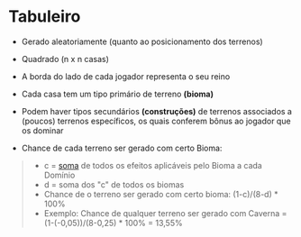 # Tabuleiro

* Gerado aleatoriamente (quanto ao posicionamento dos terrenos)

* Quadrado (n x n casas)

* A borda do lado de cada jogador representa o seu reino

* Cada casa tem um tipo primário de terreno **(bioma)**

* Podem haver tipos secundários **(construções)** de terrenos associados a (poucos) terrenos específicos, os quais conferem bônus ao jogador que os dominar

* Chance de cada terreno ser gerado com certo Bioma:

> * c = [soma](https://docs.google.com/spreadsheets/d/1KCd8NYCPeKlN8TocUbEiz-J65pHxVxKd-FUS_zUa-qk/edit#gid=0) de todos os efeitos aplicáveis pelo Bioma a cada Domínio
> * d = soma dos "c" de todos os biomas
> * Chance de o terreno ser gerado com certo bioma: (1-c)/(8-d) * 100%
> * Exemplo: Chance de qualquer terreno ser gerado com Caverna = (1-(-0,05))/(8-0,25) * 100% = 13,55%